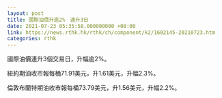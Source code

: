 ```yaml
---
layout: post
title: 國際油價升逾2%　連升3日
date: 2021-07-23 05:35:58.000000000 +08:00
link: https://news.rthk.hk/rthk/ch/component/k2/1602145-20210723.htm
categories: rthk
---
```


國際油價連升3個交易日，升幅逾2%。

紐約期油收市報每桶71.91美元，升1.61美元，升幅2.3%。

倫敦布蘭特期油收市報每桶73.79美元，升1.56美元，升幅2.2%。
